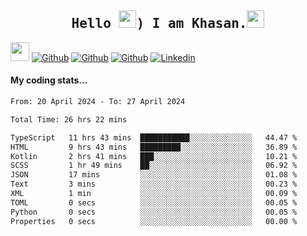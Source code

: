 <h2 align='center'><samp><strong>Hello <img src="https://media.giphy.com/media/hvRJCLFzcasrR4ia7z/giphy.gif" width="28px" height="28px">) I am Khasan.<img height="28px" src="https://emojis.slackmojis.com/emojis/images/1531849430/4246/blob-sunglasses.gif?1531849430"></strong></samp></h2>

<img src="https://media.giphy.com/media/WUlplcMpOCEmTGBtBW/giphy.gif" width="30">  [![Github](https://img.shields.io/github/followers/khasanrashidov?label=Follow%20Me&style=social)](https://github.com/khasanrashidov)  [![Github](https://img.shields.io/github/stars/khasanrashidov?affiliations=OWNER&style=social)](https://github.com/khasanrashidov)  [![Github](https://img.shields.io/github/watchers/khasanrashidov/khasanrashidov?style=social)](https://github.com/khasanrashidov) [![Linkedin](https://img.shields.io/badge/LinkedIn-Khasan%20Rashidov-blue?logo=Linkedin&logoColor=blue&labelColor=black&style=flat-square)](https://www.linkedin.com/in/khasanr)  

#### My coding stats...
<!--START_SECTION:waka-->

```txt
From: 20 April 2024 - To: 27 April 2024

Total Time: 26 hrs 22 mins

TypeScript   11 hrs 43 mins  ███████████░░░░░░░░░░░░░░   44.47 %
HTML         9 hrs 43 mins   █████████░░░░░░░░░░░░░░░░   36.89 %
Kotlin       2 hrs 41 mins   ███░░░░░░░░░░░░░░░░░░░░░░   10.21 %
SCSS         1 hr 49 mins    ██░░░░░░░░░░░░░░░░░░░░░░░   06.92 %
JSON         17 mins         ░░░░░░░░░░░░░░░░░░░░░░░░░   01.08 %
Text         3 mins          ░░░░░░░░░░░░░░░░░░░░░░░░░   00.23 %
XML          1 min           ░░░░░░░░░░░░░░░░░░░░░░░░░   00.09 %
TOML         0 secs          ░░░░░░░░░░░░░░░░░░░░░░░░░   00.05 %
Python       0 secs          ░░░░░░░░░░░░░░░░░░░░░░░░░   00.05 %
Properties   0 secs          ░░░░░░░░░░░░░░░░░░░░░░░░░   00.00 %
```

<!--END_SECTION:waka-->

<!---
khasanrashidov/khasanrashidov is a ✨ special ✨ repository because its `README.md` (this file) appears on your GitHub profile.
You can click the Preview link to take a look at your changes.
--->
